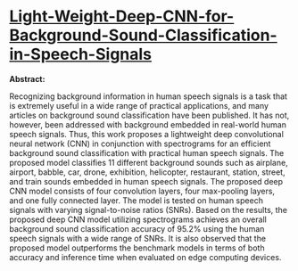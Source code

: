 # [Light-Weight-Deep-CNN-for-Background-Sound-Classification-in-Speech-Signals](https://pubs.aip.org/asa/jasa/article/151/4/2773/2838550/Lightweight-deep-convolutional-neural-network-for)

**Abstract:**

Recognizing background information in human speech signals is a task that is extremely useful in a wide range of practical applications, and many articles on background sound classification have been published. It has not, however, been addressed with background embedded in real-world human speech signals. Thus, this work proposes a lightweight deep convolutional neural network (CNN) in conjunction with spectrograms for an efficient background sound classification with practical human speech signals. The proposed model classifies 11 different background sounds such as airplane, airport, babble, car, drone, exhibition, helicopter, restaurant, station, street, and train sounds embedded in human speech signals. The proposed deep CNN model consists of four convolution layers, four max-pooling layers, and one fully connected layer. The model is tested on human speech signals with varying signal-to-noise ratios (SNRs). Based on the results, the proposed deep CNN model utilizing spectrograms achieves an overall background sound classification accuracy of 95.2% using the human speech signals with a wide range of SNRs. It is also observed that the proposed model outperforms the benchmark models in terms of both accuracy and inference time when evaluated on edge computing devices.
